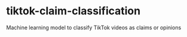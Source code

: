 # tiktok-claim-classification
Machine learning model to classify TikTok videos as claims or opinions
